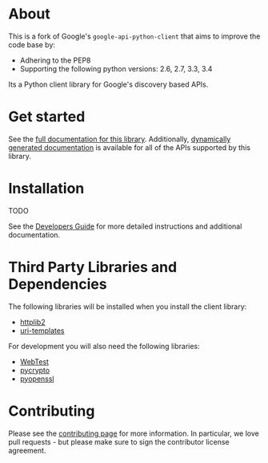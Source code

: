 # About
This is a fork of Google's `google-api-python-client` that aims to improve the code base by:
* Adhering to the PEP8
* Supporting the following python versions: 2.6, 2.7, 3.3, 3.4

Its a Python client library for Google's discovery based APIs.

# Get started
See the [full documentation for this library](http://dkkline.github.io/google-api-python-client).
Additionally, [dynamically generated documentation](http://api-python-client-doc.appspot.com/) is available for all of the APIs supported by this library.

# Installation
TODO

See the [Developers Guide](https://developers.google.com/api-client-library/python/start/get_started) for more detailed instructions and additional documentation.

# Third Party Libraries and Dependencies
The following libraries will be installed when you install the client library:
* [httplib2](https://github.com/jcgregorio/httplib2)
* [uri-templates](https://github.com/uri-templates/uritemplate-py)

For development you will also need the following libraries:
* [WebTest](http://pythonpaste.org/webtest/)
* [pycrypto](https://pypi.python.org/pypi/pycrypto)
* [pyopenssl](https://pypi.python.org/pypi/pyOpenSSL)

# Contributing
Please see the [contributing page](http://google.github.io/google-api-python-client/contributing.html) for more information. In particular, we love pull requests - but please make sure to sign the contributor license agreement.
